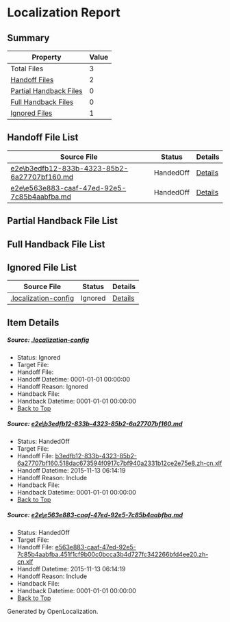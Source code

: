 # <a name='report-top'></a> Localization Report

## Summary
 Property | Value 
 -------- | ----- 
 Total Files | 3
[ Handoff Files ](#handoff-list)| 2
[ Partial Handback Files ](#partial-handback-list)| 0
[ Full Handback Files ](#full-handback-list)| 0
[ Ignored Files ](#ignored-list)| 1

## <a name='handoff-list'></a> Handoff File List
 Source File | Status | Details 
 ----------- | ------ | ------- 
 [e2e\b3edfb12-833b-4323-85b2-6a27707bf160.md](https://github.com/OpenLocalizationTest/oltest/blob/da26bdc3a3044695a2b7aab34845a854283f3230/e2e/b3edfb12-833b-4323-85b2-6a27707bf160.md) | HandedOff | [Details](#5aa4485c40372eb38b2ca448d72e3d2650a4aba91)
 [e2e\e563e883-caaf-47ed-92e5-7c85b4aabfba.md](https://github.com/OpenLocalizationTest/oltest/blob/da26bdc3a3044695a2b7aab34845a854283f3230/e2e/e563e883-caaf-47ed-92e5-7c85b4aabfba.md) | HandedOff | [Details](#3e6e21626dcffd2c872d04a323905f61a9ca422c2)

## <a name='partial-handback-list'></a> Partial Handback File List

## <a name='handback-list'></a> Full Handback File List

## <a name='ignored-list'></a> Ignored File List
 Source File | Status | Details 
 ----------- | ------ | ------- 
 [.localization-config](https://github.com/OpenLocalizationTest/oltest/blob/da26bdc3a3044695a2b7aab34845a854283f3230/.localization-config) | Ignored | [Details](#048a0e657b81f2e30d1cbef1ba533f0de3ca11c40)

## Item Details
##### <a name='048a0e657b81f2e30d1cbef1ba533f0de3ca11c40'></a> Source: [.localization-config](https://github.com/OpenLocalizationTest/oltest/blob/da26bdc3a3044695a2b7aab34845a854283f3230/.localization-config)
* Status: Ignored
* Target File: 
* Handoff File: 
* Handoff Datetime: 0001-01-01 00:00:00
* Handoff Reason: Ignored
* Handback File: 
* Handback Datetime: 0001-01-01 00:00:00
* [Back to Top](#report-top)

##### <a name='5aa4485c40372eb38b2ca448d72e3d2650a4aba91'></a> Source: [e2e\b3edfb12-833b-4323-85b2-6a27707bf160.md](https://github.com/OpenLocalizationTest/oltest/blob/da26bdc3a3044695a2b7aab34845a854283f3230/e2e/b3edfb12-833b-4323-85b2-6a27707bf160.md)
* Status: HandedOff
* Target File: 
* Handoff File: [b3edfb12-833b-4323-85b2-6a27707bf160.518dac673594f0917c7bf940a2331b12ce2e75e8.zh-cn.xlf](https://github.com/OpenLocalizationTestOrg/olhandoff/blob/a60c0c88f95e9b490c47b6416e865505dec81026/ol-handoff/OpenLocalizationTestOrg/oltest.zh-cn/yanz/b3edfb12-833b-4323-85b2-6a27707bf160.518dac673594f0917c7bf940a2331b12ce2e75e8.zh-cn.xlf)
* Handoff Datetime: 2015-11-13 06:14:19
* Handoff Reason: Include
* Handback File: 
* Handback Datetime: 0001-01-01 00:00:00
* [Back to Top](#report-top)

##### <a name='3e6e21626dcffd2c872d04a323905f61a9ca422c2'></a> Source: [e2e\e563e883-caaf-47ed-92e5-7c85b4aabfba.md](https://github.com/OpenLocalizationTest/oltest/blob/da26bdc3a3044695a2b7aab34845a854283f3230/e2e/e563e883-caaf-47ed-92e5-7c85b4aabfba.md)
* Status: HandedOff
* Target File: 
* Handoff File: [e563e883-caaf-47ed-92e5-7c85b4aabfba.451f1cf9b00c0bcca3b4d727fc342266bfd4ee20.zh-cn.xlf](https://github.com/OpenLocalizationTestOrg/olhandoff/blob/a60c0c88f95e9b490c47b6416e865505dec81026/ol-handoff/OpenLocalizationTestOrg/oltest.zh-cn/yanz/e563e883-caaf-47ed-92e5-7c85b4aabfba.451f1cf9b00c0bcca3b4d727fc342266bfd4ee20.zh-cn.xlf)
* Handoff Datetime: 2015-11-13 06:14:19
* Handoff Reason: Include
* Handback File: 
* Handback Datetime: 0001-01-01 00:00:00
* [Back to Top](#report-top)


Generated by OpenLocalization.
